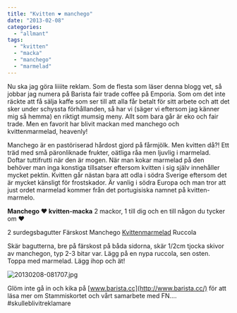 ```yaml
---
title: "Kvitten ❤ manchego"
date: "2013-02-08"
categories: 
  - "allmant"
tags: 
  - "kvitten"
  - "macka"
  - "manchego"
  - "marmelad"
---
```


Nu ska jag göra liiiite reklam. Som de flesta som läser denna blogg vet, så jobbar jag numera på Barista fair trade coffee på Emporia. Som om det inte räckte att få sälja kaffe som ser till att alla får betalt för sitt arbete och att det sker under schyssta förhållanden, så har vi (säger vi eftersom jag känner mig så hemma) en riktigt mumsig meny. Allt som bara går är eko och fair trade. Men en favorit har blivit mackan med manchego och kvittenmarmelad, heavenly!

Manchego är en pastöriserad hårdost gjord på fårmjölk. Men kvitten då?! Ett träd med små päronliknade frukter, oätliga råa men ljuvlig i marmelad. Doftar tuttifrutti när den är mogen. När man kokar marmelad på den behöver man inga konstiga tillsatser eftersom kvitten i sig själv innehåller mycket pektin. Kvitten går nästan bara att odla i södra Sverige eftersom det är mycket känsligt för frostskador. Är vanlig i södra Europa och man tror att just ordet marmelad kommer från det portugisiska namnet på kvitten- marmelo.

**Manchego ❤ kvitten-macka** 2 mackor, 1 till dig och en till någon du tycker om ❤

2 surdegsbagutter Färskost Manchego [Kvittenmarmelad](http://granivor.blogspot.se/2007/10/kvittenmarmelad.html?m=1) Ruccola

Skär bagutterna, bre på färskost på båda sidorna, skär 1/2cm tjocka skivor av manchegon, typ 2-3 bitar var. Lägg på en nypa ruccola, sen osten. Toppa med marmelad. Lägg ihop och ät!

![20130208-081707.jpg](/static/img/20130208-081707.jpg)

Glöm inte gå in och kika på [www.barista.cc](http://www.barista.cc/) för att läsa mer om Stammiskortet och vårt samarbete med FN.... #skulleblivitreklamare
